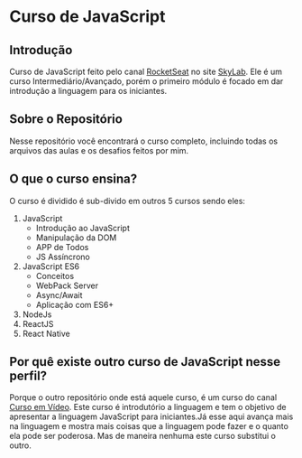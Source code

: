 # Curso de JavaScript
## Introdução

Curso de JavaScript feito pelo canal [RocketSeat](https://youtube.com/rocketseat) no site [SkyLab](https://skylab.rocketseat.com.br). Ele é um curso Intermediário/Avançado, porém o primeiro módulo é focado em dar introdução a linguagem para os iniciantes.

## Sobre o Repositório

Nesse repositório você encontrará o curso completo, incluindo todas os arquivos das aulas e os desafios feitos por mim.

## O que o curso ensina?

O curso é dividido é sub-divido em outros 5 cursos sendo eles:

1. JavaScript
    - Introdução ao JavaScript
    - Manipulação da DOM
    - APP de Todos
    - JS Assíncrono
2. JavaScript ES6
    - Conceitos
    - WebPack Server
    - Async/Await
    - Aplicação com ES6+
3. NodeJs
4. ReactJS
5. React Native

## Por quê existe outro curso de JavaScript nesse perfil?

Porque o outro repositório onde está aquele curso, é um curso do canal [Curso em Vídeo](https://youtube.com/cursoemvideo). Este curso é introdutório a linguagem e tem o objetivo de apresentar a linguagem JavaScript para iniciantes.Já esse aqui avança mais na linguagem e mostra mais coisas que a linguagem pode fazer e o quanto ela pode ser poderosa. Mas de maneira nenhuma este curso substitui o outro.
